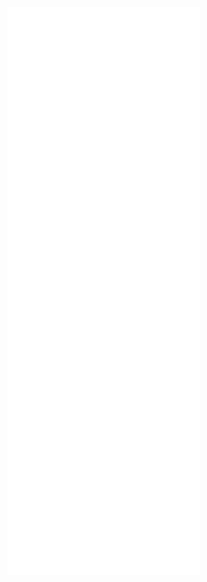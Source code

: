<!-- If you're using "master" as default branch -->
![Metrics](https://github.com/isaacKenyon/isaacKenyon/blob/master/github-metrics.svg)
